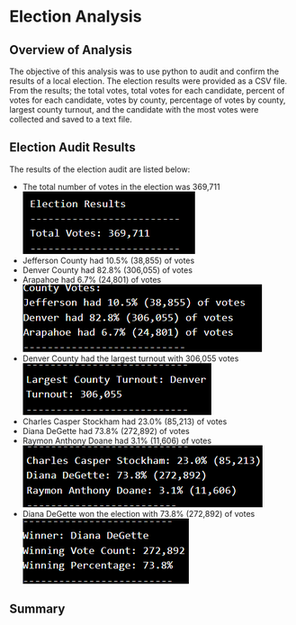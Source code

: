 # Election Analysis
## Overview of Analysis
The objective of this analysis was to use python to audit and confirm the results of a local election. The election results were provided as a CSV file. From the results; the total votes, total votes for each candidate, percent of votes for each candidate, votes by county, percentage of votes by county, largest county turnout, and the candidate with the most votes were collected and saved to a text file.

## Election Audit Results
The results of the election audit are listed below:
* The total number of votes in the election was 369,711  
![Total Votes Image](https://github.com/dkristek/election-analysis/blob/main/Resource/total_votes.png)
* Jefferson County had 10.5% (38,855) of votes
* Denver County had 82.8% (306,055) of votes
* Arapahoe had 6.7% (24,801) of votes  
![County Votes Breakdown](https://github.com/dkristek/election-analysis/blob/main/Resource/county_breakdown.png)
* Denver County had the largest turnout with 306,055 votes  
![Largest County Turnout](https://github.com/dkristek/election-analysis/blob/main/Resource/largest_county.png)
* Charles Casper Stockham had 23.0% (85,213) of votes
* Diana DeGette had 73.8% (272,892) of votes
* Raymon Anthony Doane had 3.1% (11,606) of votes  
![Candidate Vote Breakdown](https://github.com/dkristek/election-analysis/blob/main/Resource/candidate_breakdown.png)
* Diana DeGette won the election with 73.8% (272,892) of votes  
![Winner Statement](https://github.com/dkristek/election-analysis/blob/main/Resource/winner_statement.png)
## Summary
